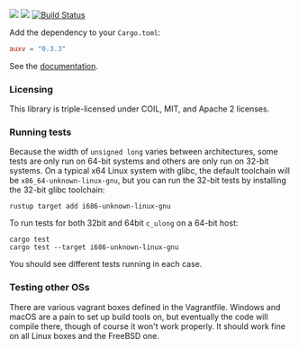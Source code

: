 [![](https://img.shields.io/crates/v/auxv.svg)](https://crates.io/crates/auxv) [![](https://docs.rs/auxv/badge.svg)](https://docs.rs/auxv/) [![Build Status](https://semaphoreci.com/api/v1/marshallpierce/rust-auxv/branches/master/shields_badge.svg)](https://semaphoreci.com/marshallpierce/rust-auxv)


Add the dependency to your `Cargo.toml`:

```toml
auxv = "0.3.3"
```

See the [documentation](https://docs.rs/auxv/).

### Licensing

This library is triple-licensed under COIL, MIT, and Apache 2 licenses.

### Running tests

Because the width of `unsigned long` varies between architectures, some tests are only run on 64-bit systems and others are only run on 32-bit systems. On a typical x64 Linux system with glibc, the default toolchain will be `x86_64-unknown-linux-gnu`, but you can run the 32-bit tests by installing the 32-bit glibc toolchain:

```
rustup target add i686-unknown-linux-gnu
```

To run tests for both 32bit and 64bit `c_ulong` on a 64-bit host:

```
cargo test
cargo test --target i686-unknown-linux-gnu
```

You should see different tests running in each case.

### Testing other OSs

There are various vagrant boxes defined in the Vagrantfile. Windows and macOS are a pain to set up build tools on, but eventually the code will compile there, though of course it won't work properly. It should work fine on all Linux boxes and the FreeBSD one.
